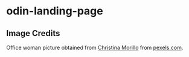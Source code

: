 # odin-landing-page

## Image Credits
Office woman picture obtained from [Christina Morillo](https://www.pexels.com/@divinetechygirl/) from [pexels.com](https://www.pexels.com/). 